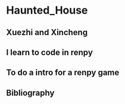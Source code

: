 # Haunted_House
## Xuezhi and Xincheng
## I learn to code in renpy
## To do a intro for a renpy game
## Bibliography
